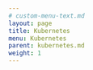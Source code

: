 ```yaml
---
# custom-menu-text.md
layout: page
title: Kubernetes
menu: Kubernetes
parent: kubernetes.md
weight: 1
---
```


